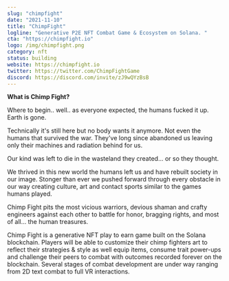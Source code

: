 ```yaml
---
slug: "chimpfight"
date: "2021-11-10"
title: "ChimpFight"
logline: "Generative P2E NFT Combat Game & Ecosystem on Solana. "
cta: "https://chimpfight.io"
logo: /img/chimpfight.png
category: nft
status: building
website: https://chimpfight.io
twitter: https://twitter.com/ChimpFightGame
discord: https://discord.com/invite/zJ9wQYzBsB
---
```


**What is Chimp Fight?**

Where to begin.. well.. as everyone expected, the humans fucked it up. Earth is gone.

Technically it's still here but no body wants it anymore. Not even the humans that survived the war. They've long since abandoned us leaving only their machines and radiation behind for us.

Our kind was left to die in the wasteland they created... or so they thought.

We thrived in this new world the humans left us and have rebuilt society in our image. Stonger than ever we pushed forward through every obstacle in our way creating culture, art and contact sports similar to the games humans played.

Chimp Fight pits the most vicious warriors, devious shaman and crafty engineers against each other to battle for honor, bragging rights, and most of all... the human treasures.

Chimp Fight is a generative NFT play to earn game built on the Solana blockchain. Players will be able to customize their chimp fighters art to reflect their strategies & style as well equip items, consume trait power-ups and challenge their peers to combat with outcomes recorded forever on the blockchain. Several stages of combat development are under way ranging from 2D text combat to full VR interactions.

